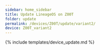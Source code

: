 ```yaml
---
sidebar: home_sidebar
title: Update LineageOS on Z00T
folder: update
permalink: /devices/Z00T/update/variant2/
device: Z00T_variant2
---
```

{% include templates/device_update.md %}
